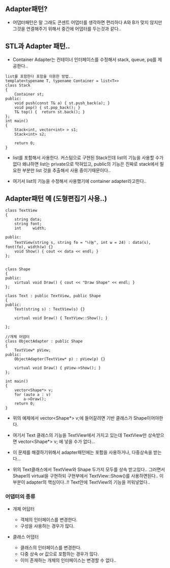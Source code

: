 ## Adapter패턴?

- 어댑터패턴은 말 그래도 콘센트 어댑터를 생각하면 편리하다 A와 B가 맞지 않지만 그것을 연결해주기 위해서 중간에 어댑터를 두는것과 같다..


## STL과 Adapter 패턴..

- Container Adapter는 컨테이너 인터페이스를 수정해서 stack, queue, pq를 제공한다.. 

````
list를 포함한다 포함을 이용한 방법..
template<typename T, typename Container = list<T>> 
class Stack
{
	Container st;
public:
	void push(const T& a) { st.push_back(a); }
	void pop() { st.pop_back(); }
	T& top() {	return st.back(); }
};
int main()
{
	Stack<int, vector<int> > s1;
	Stack<int> s2;

	return 0;
}
````

- list를 포함해서 사용한다. 커스텀으로 구현된 Stack인데 list의 기능을 사용할 수가 없다 왜냐하면 list는 private으로 막혀있고, public의 기능은 진짜로 stack에서 필요한 부분만 list 것을 추출해서 사용 중이기때문이다.. 

- 여기서 list의 기능을 수정해서 사용했기에 container adapter라고한다.. 

## Adapter패턴 예 (도형편집기 사용..)

````
class TextView
{
	string data;
	string font;
	int		width;

public:
	TextView(string s, string fo = "나눔", int w = 24) : data(s), font(fo), width(w) {}
	void Show() { cout << data << endl; }
};


class Shape
{
public:
	virtual void Draw() { cout << "Draw Shape" << endl; }
};

class Text : public TextView, public Shape
{
public:
	Text(string s) : TextView(s) {}

	virtual void Draw() { TextView::Show(); }

};

//개체 어댑터 
class ObjectAdapter : public Shape
{
	TextView* pView;
public:
	ObjectAdapter(TextView* p) : pView(p) {}

	virtual void Draw() { pView->Show(); }
};

int main()
{  
	vector<Shape*> v;
	for (auto a : v)
		a->Draw();
	return 0;
}
````

- 위의 예제에서 vector<Shape*> v;에 들어갈려면 기반 클래스가 Shape이어야한다. 

- 여기서 Text 클래스의 기능을 TextView에서 가지고 있는데 TextView만 상속받으면 vector<Shape*> v; 에 넣을 수가 없다...

- 이 문제를 해결하기위해서 adapter패턴에는 포함을 사용하거나, 다중상속을 받는다... 

- 위의 Text클래스에서 TextView와 Shape 두가지 모두를 상속 받고있다.. 그러면서 Shape의 virtual을 구현하되 구현부에서 TextView::Show()를 사용하면된다.. 이부분이 adapter의 핵심이다..!! Text안에 TextView의 기능을 끼워넣었다.. 


### 어댑터의 종류

- 개체 어답터
	- 객체의 인터페이스를 변경한다.
    - 구성을 사용하는 경우가 많다.
    
- 클래스 어댑터
	- 클래스의 인터페이스를 변경한다.
    - 다중 상속 or 값으로 포함하는 경우가 많다.
    - 이미 존재하는 개체의 인터페이스는 변경할 수 없다..
    